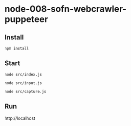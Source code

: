 # node-008-sofn-webcrawler-puppeteer

Install
-----

``npm install``

Start
-----

``node src/index.js``

``node src/input.js``

``node src/capture.js``

Run
-----

http://localhost
